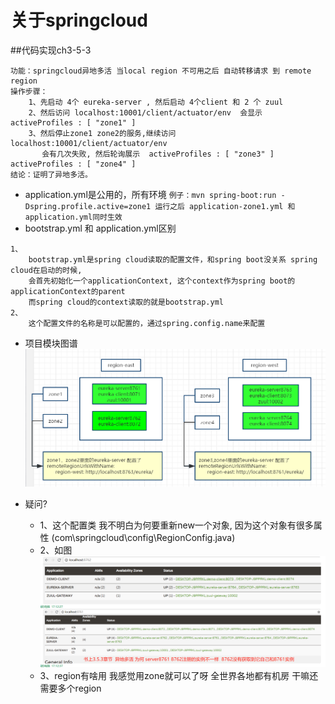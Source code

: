 # 关于springcloud
##代码实现ch3-5-3
```
功能：springcloud异地多活 当local region 不可用之后 自动转移请求 到 remote region
操作步骤：
    1、先启动 4个 eureka-server , 然后启动 4个client 和 2 个 zuul
    2、然后访问 localhost:10001/client/actuator/env  会显示 activeProfiles : [ "zone1" ] 
    3、然后停止zone1 zone2的服务,继续访问    localhost:10001/client/actuator/env 
       会有几次失败, 然后轮询展示  activeProfiles : [ "zone3" ]  activeProfiles : [ "zone4" ] 
结论：证明了异地多活。
```
- application.yml是公用的，所有环境 
    `例子：mvn spring-boot:run -Dspring.profile.active=zone1 运行之后 application-zone1.yml 和 application.yml同时生效`
- bootstrap.yml 和 application.yml区别
```
1、
    bootstrap.yml是spring cloud读取的配置文件，和spring boot没关系 spring cloud在启动的时候,
    会首先初始化一个applicationContext, 这个context作为spring boot的applicationContext的parent
    而spring cloud的context读取的就是bootstrap.yml
2、
    这个配置文件的名称是可以配置的，通过spring.config.name来配置
```
- 项目模块图谱
![image](https://github.com/keepclimbs/springcloud-notes/blob/master/img/353-1.png)

- 疑问?
    - 1、这个配置类 我不明白为何要重新new一个对象, 因为这个对象有很多属性 (com\springcloud\config\RegionConfig.java)
    - 2、如图
![image](https://github.com/keepclimbs/springcloud-notes/blob/master/img/353-2.png)    
    - 3、region有啥用  我感觉用zone就可以了呀   全世界各地都有机房  干嘛还需要多个region
    




